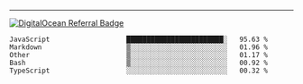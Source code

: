 ---
[![DigitalOcean Referral Badge](https://web-platforms.sfo2.digitaloceanspaces.com/WWW/Badge%203.svg)](https://www.digitalocean.com/?refcode=37fa54d82492&utm_campaign=Referral_Invite&utm_medium=Referral_Program&utm_source=badge)

<!--START_SECTION:waka-->

```text
JavaScript                   ████████████████████████░   95.63 %
Markdown                     ▒░░░░░░░░░░░░░░░░░░░░░░░░   01.96 %
Other                        ▒░░░░░░░░░░░░░░░░░░░░░░░░   01.17 %
Bash                         ▒░░░░░░░░░░░░░░░░░░░░░░░░   00.92 %
TypeScript                   ░░░░░░░░░░░░░░░░░░░░░░░░░   00.32 %
```

<!--END_SECTION:waka-->


[linkedin]: https://www.linkedin.com/in/mohamed-elh/

